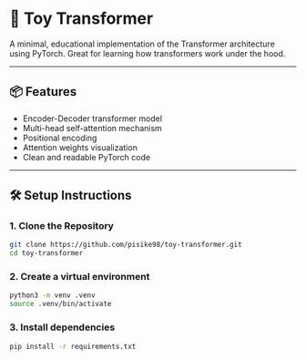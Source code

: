 # 🧠 Toy Transformer

A minimal, educational implementation of the Transformer architecture using PyTorch. Great for learning how transformers work under the hood.

---

## 📦 Features

- Encoder-Decoder transformer model
- Multi-head self-attention mechanism
- Positional encoding
- Attention weights visualization
- Clean and readable PyTorch code

---

## 🛠 Setup Instructions

### 1. Clone the Repository

```bash
git clone https://github.com/pisike98/toy-transformer.git
cd toy-transformer
```

### 2. Create a virtual environment

```bash
python3 -m venv .venv
source .venv/bin/activate
```

### 3. Install dependencies

```bash
pip install -r requirements.txt
```
